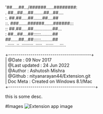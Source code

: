 '##.....##.../######......########:     <br/>
. ##...##....##........##...##....      <br/>
:. ##.##.....##.......##....##          <br/>
::. ###.......######.......######:::    <br/>
:: ##.##.....##...............##...       <br/>
: ##...##....##::::::.........##          <br/>
 ##......##...##::::::.........##         <br/>
..:::::..::..:::::::::..:::::...::::::.....:::..<br/>


+-----------------------------------------+      <br/>
| @Date		     : 09 Nov 2017					 <br/>
| @Last updated	 : 24 Jun 2022					 <br/>
| @Author	     : Ashutosh Mishra				 <br/>
| @Github	     : nityanarayan44/Extension.git	 <br/>
| Doc Meta	     : Created on Windows 8.1/Mac	 <br/>
+-------------------------------------------+    <br/>

this is some desc.

#Images
![Extension app image](XPF_ScreenShots/0.png "this image shows the appearence for the extension application.")
